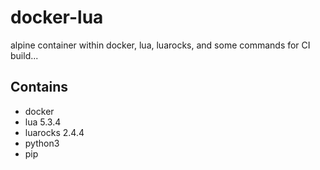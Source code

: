 # docker-lua

alpine container within docker, lua, luarocks, and some commands for CI build...

## Contains

- docker
- lua 5.3.4
- luarocks 2.4.4
- python3
- pip

